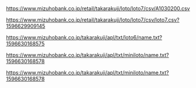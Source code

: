 <!--
 * @Author: maple
 * @Date: 2020-08-05 20:21:36
 * @LastEditors: maple
 * @LastEditTime: 2020-08-05 20:25:19
-->
https://www.mizuhobank.co.jp/retail/takarakuji/loto/loto7/csv/A1030200.csv

https://www.mizuhobank.co.jp/retail/takarakuji/loto/loto7/csv/loto7.csv?1596629909145

https://www.mizuhobank.co.jp/takarakuji/apl/txt/loto6/name.txt?1596630168575

https://www.mizuhobank.co.jp/takarakuji/apl/txt/miniloto/name.txt?1596630168578

https://www.mizuhobank.co.jp/takarakuji/apl/txt/miniloto/name.txt?1596630168578